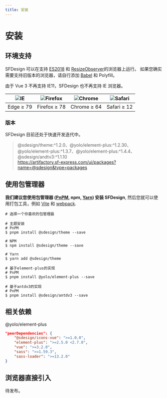 ```yaml
---
title: 安装
---
```


# 安装

## 环境支持

SFDesign 可以在支持 [ES2018](https://caniuse.com/?feats=mdn-javascript_builtins_regexp_dotall,mdn-javascript_builtins_regexp_lookbehind_assertion,mdn-javascript_builtins_regexp_named_capture_groups,mdn-javascript_builtins_regexp_property_escapes,mdn-javascript_builtins_symbol_asynciterator,mdn-javascript_functions_method_definitions_async_generator_methods,mdn-javascript_grammar_template_literals_template_literal_revision,mdn-javascript_operators_destructuring_rest_in_objects,mdn-javascript_operators_spread_spread_in_destructuring,promise-finally) 和 [ResizeObserver](https://caniuse.com/resizeobserver)的浏览器上运行。
如果您确实需要支持旧版本的浏览器，请自行添加 [Babel](https://babeljs.io/) 和 Polyfill。

由于 Vue 3 不再支持 IE11，SFDesign 也不再支持 IE 浏览器。

| ![IE](https://cdn.jsdelivr.net/npm/@browser-logos/edge/edge_32x32.png) | ![Firefox](https://cdn.jsdelivr.net/npm/@browser-logos/firefox/firefox_32x32.png) | ![Chrome](https://cdn.jsdelivr.net/npm/@browser-logos/chrome/chrome_32x32.png) | ![Safari](https://cdn.jsdelivr.net/npm/@browser-logos/safari/safari_32x32.png) |
| ---------------------------------------------------------------------- | --------------------------------------------------------------------------------- | ------------------------------------------------------------------------------ | ------------------------------------------------------------------------------ |
| Edge ≥ 79                                                              | Firefox ≥ 78                                                                      | Chrome ≥ 64                                                                    | Safari ≥ 12                                                                    |

### 版本

SFDesign 目前还处于快速开发迭代中。

> @sdesign/theme:^1.2.0、@yolo/element-plus:^1.2.30、@yolo/element-plus:^1.3.7、@yolo/element-plus:^1.4.4、@sdesign/andtv3:^1.1.10<br>
> https://artifactory.sf-express.com/ui/packages?name=@sdesign&type=packages

## 使用包管理器

**我们建议您使用包管理器 ([PnPM](https://pnpm.io/), npm, [Yarn](https://classic.yarnpkg.com/lang/en/)) 安装 SFDesign**,
然后您就可以使用打包工具，例如 [Vite](https://vitejs.dev) 和
[webpack](https://webpack.js.org/).

```shell
# 选择一个你喜欢的包管理器

# 主题安装
# PnPM
$ pnpm install @sdesign/theme --save

# NPM
$ npm install @sdesign/theme --save

# Yarn
$ yarn add @sdesign/theme
```

```shell
# 基于element-plus的实现
# PnPM
$ pnpm install @yolo/element-plus --save
```

```shell
# 基于antdv3的实现
# PnPM
$ pnpm install @sdesign/antdv3 --save
```

## 相关依赖
@yolo/element-plus
```json
"peerDependencies": {
    "@sdesign/icons-vue": ">=1.0.0",
    "element-plus": ">=2.5.0 <2.7.0",
    "vue": ">=3.2.0",
    "sass": ">=1.59.3",
    "sass-loader": ">=13.2.0"
}
```

## 浏览器直接引入
待发布。